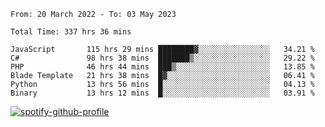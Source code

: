 <!--START_SECTION:waka-->

```text
From: 20 March 2022 - To: 03 May 2023

Total Time: 337 hrs 36 mins

JavaScript       115 hrs 29 mins ████████▓░░░░░░░░░░░░░░░░   34.21 %
C#               98 hrs 38 mins  ███████▒░░░░░░░░░░░░░░░░░   29.22 %
PHP              46 hrs 44 mins  ███▒░░░░░░░░░░░░░░░░░░░░░   13.85 %
Blade Template   21 hrs 38 mins  █▓░░░░░░░░░░░░░░░░░░░░░░░   06.41 %
Python           13 hrs 56 mins  █░░░░░░░░░░░░░░░░░░░░░░░░   04.13 %
Binary           13 hrs 12 mins  █░░░░░░░░░░░░░░░░░░░░░░░░   03.91 %
```

<!--END_SECTION:waka-->
[![spotify-github-profile](https://spotify-github-profile.vercel.app/api/view?uid=c00zprrvy9xiloa9qnco3hmng&cover_image=true&theme=novatorem&show_offline=false&background_color=121212&bar_color=53b14f&bar_color_cover=false)](https://spotify-github-profile.vercel.app/api/view?uid=c00zprrvy9xiloa9qnco3hmng&redirect=true)
